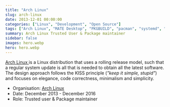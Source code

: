 ```yaml
---
title: "Arch Linux"
slug: arch-linux
date: 2013-12-01 00:00:00
categories: ["Linux", "Development", "Open Source"]
tags: ["Arch Linux", "MATE Desktop", "PKGBUILD", "pacman", "systemd", "AUR"]
summary: Arch Linux Trusted User & Package maintainer
sidebar: false
images: hero.webp
hero: hero.webp
---
```


[Arch Linux ](https://archlinux.org) is a Linux distribution that uses a rolling
release model, such that a regular system update is all that is needed to obtain
all the latest software. The design approach follows the KISS principle
(<i>"keep it simple, stupid"</i>) and focuses on elegance, code correctness,
minimalism and simplicity.

  - Organisation: [Arch Linux ](https://archlinux.org)
  - Date: December 2013 - December 2016
  - Role: Trusted user & Package maintainer

